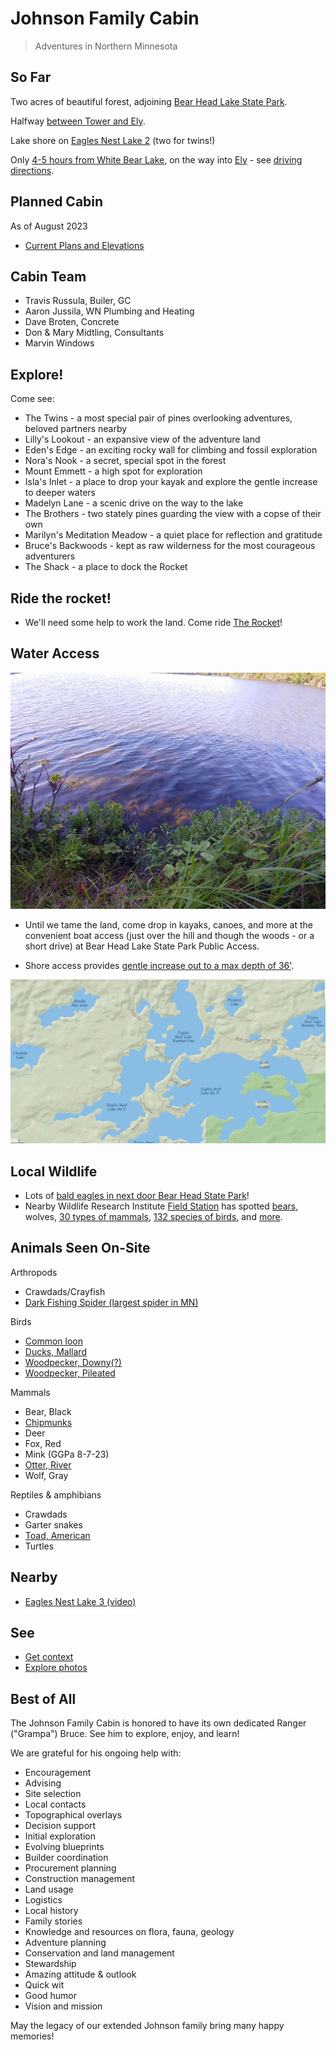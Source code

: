 # Johnson Family Cabin

> Adventures in Northern Minnesota

## So Far

Two acres of beautiful forest, adjoining [Bear Head Lake State Park](https://goo.gl/maps/RFne5uV7ig8XQSCZ6). 

Halfway [between Tower and Ely](images/maps/Maps-MN-IronRange-Tower-Ely.PNG).

Lake shore on [Eagles Nest Lake 2](images/maps/Maps-Sat.PNG) (two for twins!)

Only [4-5 hours from White Bear Lake](images/maps/Maps-MN.PNG), on the way into [Ely](https://www.elyminnesota.com/) - see [driving directions](https://www.google.com/maps/dir/1875+County+Rd+F+East,+White+Bear+Lake,+MN+55110/47.8243368,-92.1170224/@47.7708408,-92.0482438,11.79z/data=!4m9!4m8!1m5!1m1!1s0x52b2d12f0017c993:0x4a3c9f81c6a3acc7!2m2!1d-93.021061!2d45.065259!1m0!3e0). 

## Planned Cabin

As of August 2023

- [Current Plans and Elevations](2023-08-07-plans-and-elevations/README.md)

## Cabin Team

- Travis Russula, Builer, GC
- Aaron Jussila, WN Plumbing and Heating
- Dave Broten, Concrete
- Don & Mary Midtling, Consultants
- Marvin Windows

## Explore!

Come see:

- The Twins - a most special pair of pines overlooking adventures, beloved partners nearby
- Lilly's Lookout - an expansive view of the adventure land
- Eden's Edge - an exciting rocky wall for climbing and fossil exploration
- Nora's Nook - a secret, special spot in the forest 
- Mount Emmett - a high spot for exploration
- Isla's Inlet - a place to drop your kayak and explore the gentle increase to deeper waters
- Madelyn Lane - a scenic drive on the way to the lake
- The Brothers - two stately pines guarding the view with a copse of their own  
- Marilyn's Meditation Meadow - a quiet place for reflection and gratitude
- Bruce's Backwoods - kept as raw wilderness for the most courageous adventurers
- The Shack - a place to dock the Rocket
    
## Ride the rocket!

- We'll need some help to work the land. Come ride [The Rocket](https://ranger.polaris.com/en-us/ranger-crew-570/)!

## Water Access

![Clear water](images/land-photos/20200804_100600_HDR.jpg)

- Until we tame the land, come drop in kayaks, canoes, and more at the convenient boat access (just over the hill and though the woods - or a short drive) at Bear Head Lake State Park Public Access.

- Shore access provides [gentle increase out to a max depth of 36'](images/EaglesNestLake2-depth-map.PNG).

![Lakes](images/Maps-NatlGeo.PNG)

## Local Wildlife

- Lots of [bald eagles in next door Bear Head State Park](https://www.dnr.state.mn.us/birds/eagles/summer_map.html)!
- Nearby Wildlife Research Institute [Field Station](https://www.bearstudy.org/website/about-wri/field-station.html) has spotted [bears](http://bearstudy.org/website/images/stories/Documents/Living_with_Bears-in-Eagles_Nest_Township.pdf), wolves, [30 types of mammals](https://www.bearstudy.org/website/about-wri/wildlife-seen/mammals.html), 
[132 species of birds](https://www.bearstudy.org/website/about-wri/wildlife-seen/birds.html), and [more](https://www.bearstudy.org/website/about-wri/wildlife-seen/other.html).

## Animals Seen On-Site

Arthropods

- Crawdads/Crayfish
- [Dark Fishing Spider (largest spider in MN)](https://a-z-animals.com/blog/5-of-the-biggest-spiders-in-minnesota/)

Birds

- [Common loon](https://www.dnr.state.mn.us/birds/commonloon.html)
- [Ducks, Mallard](https://upload.wikimedia.org/wikipedia/commons/c/c0/Female_Mallard_with_ducklings.jpg)
- [Woodpecker, Downy(?)](https://www.dnr.state.mn.us/birds/woodpeckers.html)
- [Woodpecker, Pileated](https://www.dnr.state.mn.us/birds/woodpeckers.html)

Mammals

- Bear, Black
- [Chipmunks](https://www.dnr.state.mn.us/mammals/chipmunk.html)
- Deer
- Fox, Red
- Mink (GGPa 8-7-23)
- [Otter, River](https://www.dnr.state.mn.us/mammals/riverotter.html)
- Wolf, Gray

Reptiles & amphibians

- Crawdads
- Garter snakes
- [Toad, American](https://www.dnr.state.mn.us/reptiles_amphibians/frogs_toads/toads/american.html)
- Turtles

## Nearby

- [Eagles Nest Lake 3 (video)](https://www.youtube.com/watch?v=vdogSHS_yFM)

## See

- [Get context](context.md)
- [Explore photos](mls.md)

## Best of All

The Johnson Family Cabin is honored to have its own dedicated Ranger ("Grampa") Bruce.  See him to explore, enjoy, and learn! 

We are grateful for his ongoing help with:

- Encouragement
- Advising
- Site selection
- Local contacts
- Topographical overlays
- Decision support
- Initial exploration
- Evolving blueprints
- Builder coordination
- Procurement planning
- Construction management
- Land usage
- Logistics
- Local history
- Family stories
- Knowledge and resources on flora, fauna, geology
- Adventure planning
- Conservation and land management
- Stewardship
- Amazing attitude & outlook
- Quick wit
- Good humor
- Vision and mission

May the legacy of our extended Johnson family bring many happy memories!

